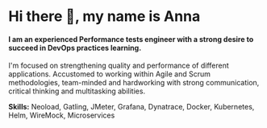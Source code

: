 # Hi there 👋, my name is Anna

#### I am an experienced Performance tests engineer with a strong desire to succeed in DevOps practices learning.

I'm focused on strengthening quality and performance of different applications.
Accustomed to working within Agile and Scrum methodologies, team-minded and hardworking with
strong communication, critical thinking and multitasking abilities.

**Skills:** Neoload, Gatling, JMeter, Grafana, Dynatrace, Docker, Kubernetes, Helm, WireMock, Microservices